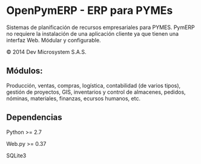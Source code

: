 # OpenPymERP - ERP para PYMEs

Sistemas de planificación de recursos empresariales para PYMES.
PymERP no requiere la instalación de una aplicación cliente ya que tienen una interfaz Web. Módular y configurable.

© 2014 Dev Microsystem S.A.S.

## Módulos:
Producción, ventas, compras, logística, contabilidad (de varios tipos), gestión de proyectos, GIS, inventarios y control de almacenes, pedidos, nóminas, materiales, finanzas, ecursos humanos, etc.

## Dependencias

Python >= 2.7

Web.py >= 0.37

SQLite3
